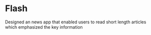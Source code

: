 # Flash
Designed an news app that enabled users to read short length articles which emphasized the key information

